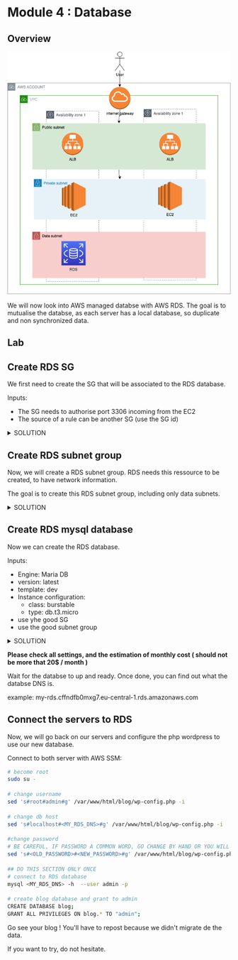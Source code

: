 # Module 4 : Database

## Overview
![](../ressources/assets/module_04.png)

We will now look into AWS managed databse with AWS RDS.
The goal is to mutualise the databse, as each server has a local database, so duplicate and non synchronized data.

## Lab


## Create RDS SG

We first need to create the SG that will be associated to the RDS database.

Inputs: 
* The SG needs to authorise port 3306 incoming from the EC2
* The source of a rule can be another SG (use the SG id)

<details>
<summary>SOLUTION</summary>

* Go to AWS EC2 service
* Go to security group tab
* Create security group
  * Name: the name of the security group (ex: my-sg-for-rds)
  * Description: allow sql
  * Choose your VPC
  * Add inbound rule
    * Type: Custom TCP
    * port : 3306
    * Source: the SG EC2 ID
    * Description: a description
  * add mandatory tags
* Create SG

</details>

## Create RDS subnet group

Now, we will create a RDS subnet group.
RDS needs this ressource to be created, to have network information.

The goal is to create this RDS subnet group, including only data subnets.

<details>
<summary>SOLUTION</summary>

* Go to AWS RDS service
* Go to subnet groups tab
* Create subnet group
  * Name: the name of the subnet group (ex: my-subnet-group)
  * Description: a description
  * VPC : choose your VPC
  * Choose all AZ
  * Pick all data subnets 

</details>

## Create RDS mysql database

Now we can create the RDS database.

Inputs:
* Engine: Maria DB
* version: latest
* template: dev
* Instance configuration:
  * class: burstable
  * type: db.t3.micro
* use yhe good SG
* use the good subnet group

<details>
<summary>SOLUTION</summary>

* Go to AWS RDS service
* Go to databse tab
* Create database
  * Engin Options
    * type: Maria DB
    * Version: latest
  * template: 
    * dev/test
  * Settings:
    * identifier: an identifier for your RDS (ex: my-db)
    * credentials:
      * admin
      * changeme
  * Instance configuration:
    * class: burstable
    * type: db.t3.micro
  * Storage: leave default
  * Availability: leave default
  * Connectivity
    * Do not connect to EC2 compute ressource
    * Network type: IPv4
    * VPC: choose your VPC
    * Choose previously created subnet group
    * No public access
* Create database

</details>

**Please check all settings, and the estimation of monthly cost ( should not be more that 20$ / month )**

Wait for the databse to up and ready.
Once done, you can find out what the databse DNS is.

example: my-rds.cffndfb0mxg7.eu-central-1.rds.amazonaws.com

## Connect the servers to RDS 

Now, we will go back on our servers and configure the php wordpress to use our new database.

Connect to both server with AWS SSM:

```sh
# become root
sudo su -

# change username
sed 's#root#admin#g' /var/www/html/blog/wp-config.php -i

# change db host
sed 's#localhost#<MY_RDS_DNS>#g' /var/www/html/blog/wp-config.php -i

#change password
# BE CAREFUL, IF PASSWORD A COMMON WORD, GO CHANGE BY HAND OR YOU WILL CORRUPT FILE
sed 's#<OLD_PASSWORD>#<NEW_PASSWORD>#g' /var/www/html/blog/wp-config.php -i

## DO THIS SECTION ONLY ONCE
# connect to RDS database
mysql <MY_RDS_DNS> -h  --user admin -p

# create blog database and grant to admin
CREATE DATABASE blog;
GRANT ALL PRIVILEGES ON blog.* TO "admin";

```

Go see your blog !
You'll have to repost because we didn't migrate de the data.

If you want to try, do not hesitate.
